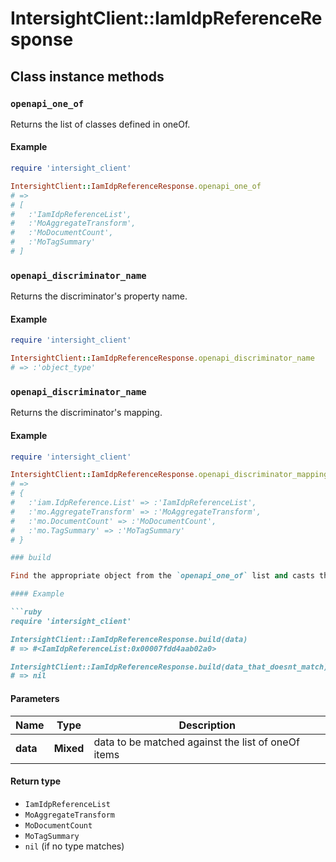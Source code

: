 # IntersightClient::IamIdpReferenceResponse

## Class instance methods

### `openapi_one_of`

Returns the list of classes defined in oneOf.

#### Example

```ruby
require 'intersight_client'

IntersightClient::IamIdpReferenceResponse.openapi_one_of
# =>
# [
#   :'IamIdpReferenceList',
#   :'MoAggregateTransform',
#   :'MoDocumentCount',
#   :'MoTagSummary'
# ]
```

### `openapi_discriminator_name`

Returns the discriminator's property name.

#### Example

```ruby
require 'intersight_client'

IntersightClient::IamIdpReferenceResponse.openapi_discriminator_name
# => :'object_type'
```

### `openapi_discriminator_name`

Returns the discriminator's mapping.

#### Example

```ruby
require 'intersight_client'

IntersightClient::IamIdpReferenceResponse.openapi_discriminator_mapping
# =>
# {
#   :'iam.IdpReference.List' => :'IamIdpReferenceList',
#   :'mo.AggregateTransform' => :'MoAggregateTransform',
#   :'mo.DocumentCount' => :'MoDocumentCount',
#   :'mo.TagSummary' => :'MoTagSummary'
# }

### build

Find the appropriate object from the `openapi_one_of` list and casts the data into it.

#### Example

```ruby
require 'intersight_client'

IntersightClient::IamIdpReferenceResponse.build(data)
# => #<IamIdpReferenceList:0x00007fdd4aab02a0>

IntersightClient::IamIdpReferenceResponse.build(data_that_doesnt_match)
# => nil
```

#### Parameters

| Name | Type | Description |
| ---- | ---- | ----------- |
| **data** | **Mixed** | data to be matched against the list of oneOf items |

#### Return type

- `IamIdpReferenceList`
- `MoAggregateTransform`
- `MoDocumentCount`
- `MoTagSummary`
- `nil` (if no type matches)

